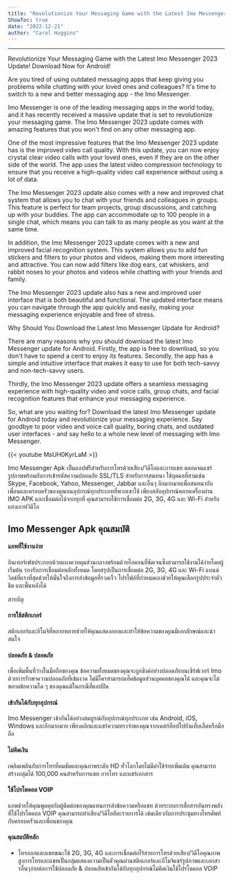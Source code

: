 ```yaml
---
title: "Revolutionize Your Messaging Game with the Latest Imo Messenger 2023 Update! Download Now for Android!"
ShowToc: true 
date: "2022-12-21"
author: "Carol Huggins"
---
```

*****
Revolutionize Your Messaging Game with the Latest Imo Messenger 2023 Update! Download Now for Android!

Are you tired of using outdated messaging apps that keep giving you problems while chatting with your loved ones and colleagues? It's time to switch to a new and better messaging app - the Imo Messenger.

Imo Messenger is one of the leading messaging apps in the world today, and it has recently received a massive update that is set to revolutionize your messaging game. The Imo Messenger 2023 update comes with amazing features that you won't find on any other messaging app.

One of the most impressive features that the Imo Messenger 2023 update has is the improved video call quality. With this update, you can now enjoy crystal clear video calls with your loved ones, even if they are on the other side of the world. The app uses the latest video compression technology to ensure that you receive a high-quality video call experience without using a lot of data.

The Imo Messenger 2023 update also comes with a new and improved chat system that allows you to chat with your friends and colleagues in groups. This feature is perfect for team projects, group discussions, and catching up with your buddies. The app can accommodate up to 100 people in a single chat, which means you can talk to as many people as you want at the same time.

In addition, the Imo Messenger 2023 update comes with a new and improved facial recognition system. This system allows you to add fun stickers and filters to your photos and videos, making them more interesting and attractive. You can now add filters like dog ears, cat whiskers, and rabbit noses to your photos and videos while chatting with your friends and family.

The Imo Messenger 2023 update also has a new and improved user interface that is both beautiful and functional. The updated interface means you can navigate through the app quickly and easily, making your messaging experience enjoyable and free of stress.

Why Should You Download the Latest Imo Messenger Update for Android?

There are many reasons why you should download the latest Imo Messenger update for Android. Firstly, the app is free to download, so you don't have to spend a cent to enjoy its features. Secondly, the app has a simple and intuitive interface that makes it easy to use for both tech-savvy and non-tech-savvy users.

Thirdly, the Imo Messenger 2023 update offers a seamless messaging experience with high-quality video and voice calls, group chats, and facial recognition features that enhance your messaging experience.

So, what are you waiting for? Download the latest Imo Messenger update for Android today and revolutionize your messaging experience. Say goodbye to poor video and voice call quality, boring chats, and outdated user interfaces - and say hello to a whole new level of messaging with Imo Messenger.

{{< youtube MsUH0KyrLaM >}} 



Imo Messenger Apk เป็นแอปฟรีสำหรับการโทรด้วยเสียง/วิดีโอและการแชท ตลอดจนแชร์รูปภาพพร้อมกับการเข้ารหัสความปลอดภัย SSL/TLS สำหรับการสนทนา ใช้บุคคลที่สามเช่น Skype, Facebook, Yahoo, Messenger, Jabbar และอื่นๆ อีกมากมายเพื่อสนทนากับเพื่อนและครอบครัวของคุณบนอุปกรณ์ทุกประเภทที่พวกเขาใช้ เพียงสลับอุปกรณ์หลายเครื่องผ่าน IMO APK และเชื่อมต่อได้จากทุกที่ คุณสามารถใช้การเชื่อมต่อ 2G, 3G, 4G และ Wi-Fi สำหรับแฮงเอาท์วิดีโอ
 
## Imo Messenger Apk คุณสมบัติ
 
#### แอพที่ใช้งานง่าย
 
อินเทอร์เฟซประกอบด้วยแผงควบคุมส่วนกลางพร้อมด้วยไอคอนที่ชัดเจนซึ่งสามารถใช้งานได้ง่ายโดยผู้เริ่มต้น รองรับการเชื่อมต่อหลักทั้งหมด โดยสรุปเป็นการเชื่อมต่อ 2G, 3G, 4G และ Wi-Fi แบนด์วิดธ์ที่แรงที่สุดช่วยให้มั่นใจถึงการส่งข้อมูลที่รวดเร็ว โปรไฟล์ที่กำหนดเองช่วยให้คุณเลือกรูปประจำตัว ธีม และพื้นหลังได้
 
สารบัญ
 
#### การใช้สติกเกอร์
 
สติกเกอร์และอิโมจิที่หลากหลายช่วยให้คุณแสดงออกและทำให้ข้อความของคุณมีเอกลักษณ์และน่าสนใจ
 
#### ปลอดภัย & ปลอดภัย
 
เพื่อเพิ่มพื้นที่ว่างในมือถือของคุณ ข้อความทั้งหมดของคุณจะถูกซิงค์อย่างปลอดภัยบนเซิร์ฟเวอร์ Imo ด้วยการรักษาความปลอดภัยที่เข้มงวด ไม่มีใครสามารถแฮ็คข้อมูลส่วนบุคคลของคุณได้ และคุณจะไม่พลาดข้อความใด ๆ ของคุณแม้ในกรณีที่แอปปิด
 
#### เข้ากันได้กับทุกอุปกรณ์
 
Imo Messenger เข้ากันได้อย่างสมบูรณ์กับอุปกรณ์ทุกประเภท เช่น Android, iOS, Windows และอีกมากมาย เพียงคลิกและแชร์ความทรงจำของคุณจากเดสก์ท็อปไปยังแท็บเล็ตหรือมือถือ
 
#### ไม่คิดเงิน
 
เพลิดเพลินกับการโทรที่คมชัดและคุณภาพระดับ HD ทั่วโลกโดยไม่มีค่าใช้จ่ายเพิ่มเติม คุณสามารถสร้างกลุ่มได้ 100,000 คนสำหรับการแชท การโทร และแชร์เอกสาร
 
#### ใช้โปรโตคอล VOIP
 
แอพช่วยให้คุณพูดคุยกับผู้ติดต่อของคุณแทนการส่งข้อความหรือแชท ด้วยระบบการสื่อสารอันทรงพลังที่ใช้โปรโตคอล VOIP คุณสามารถทำเสียง/วิดีโอทีละรายการได้ เช่นเดียวกับการประชุมทางโทรศัพท์กับครอบครัวและเพื่อนของคุณ
 
#### คุณสมบัติหลัก
 
- โทรออกและแชทขณะใช้ 2G, 3G, 4G และการเชื่อมต่อไร้สายการโทรด้วยเสียง/วิดีโอคุณภาพสูงการโทรและแชทเป็นกลุ่มแสดงความเป็นตัวคุณผ่านสติกเกอร์และอีโมจิแชร์รูปภาพและเอกสารอื่นๆง่ายต่อการใช้ปลอดภัย & ปลอดภัยเข้ากันได้กับทุกอุปกรณ์ไม่คิดเงินใช้โปรโตคอล VOIP

 




